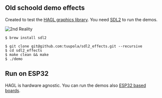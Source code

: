 ## Old schoold demo effects

Created to test the [HAGL graphics library](https://github.com/tuupola/hagl). You need [SDL2](https://www.libsdl.org/) to run the demos.

![2nd Reality](https://appelsiini.net/img/2020/hagl_rotozoom.png)

```
$ brew install sdl2
```

```
$ git clone git@github.com:tuupola/sdl2_effects.git --recursive
$ cd sdl2_effects
$ make clean && make
$ ./demo
```

## Run on ESP32

HAGL is hardware agnostic. You can run the demos also [ESP32 based boards](https://github.com/tuupola/esp_effects).

